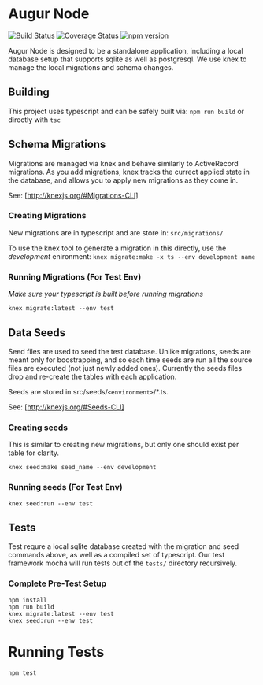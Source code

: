 # Augur Node

[![Build Status](https://travis-ci.org/AugurProject/augur-node.svg)](https://travis-ci.org/AugurProject/augur-node)
[![Coverage Status](https://coveralls.io/repos/AugurProject/augur-node/badge.svg?branch=master&service=github)](https://coveralls.io/github/AugurProject/augur-node?branch=master)
[![npm version](https://badge.fury.io/js/augur-node.svg)](http://badge.fury.io/js/augur-node)

Augur Node is designed to be a standalone application, including a local
database setup that supports sqlite as well as postgresql. We use knex to
manage the local migrations and schema changes.

## Building
This project uses typescript and can be safely built via: `npm run build` or directly with `tsc`

## Schema Migrations
Migrations are managed via knex and behave similarly to ActiveRecord
migrations. As you add migrations, knex tracks the currect applied state in the
database, and allows you to apply new migrations as they come in.

See: [http://knexjs.org/#Migrations-CLI]

### Creating Migrations
New migrations are in typescript and are store in:
```src/migrations/```

To use the knex tool to generate a migration in this directly, use the *development* enironment:
```knex migrate:make -x ts --env development name```

### Running Migrations (For Test Env)
*Make sure your typescript is built before running migrations*

```knex migrate:latest --env test```

## Data Seeds
Seed files are used to seed the test database. Unlike migrations, seeds are
meant only for boostrapping, and so each time seeds are run all the source
files are executed (not just newly added ones). Currently the seeds files drop
and re-create the tables with each application. 

Seeds are stored in src/seeds/`<environment>`/*.ts.

See: [http://knexjs.org/#Seeds-CLI]

### Creating seeds
This is similar to creating new migrations, but only one should exist per table for clarity.

```knex seed:make seed_name --env development```

### Running seeds (For Test Env)

```knex seed:run --env test```

## Tests
Test requre a local sqlite database created with the migration and seed
commands above, as well as a compiled set of typescript. Our test framework
mocha will run tests out of the `tests/` directory recursively.

### Complete Pre-Test Setup
```
npm install
npm run build
knex migrate:latest --env test
knex seed:run --env test
```

# Running Tests
```
npm test
```

